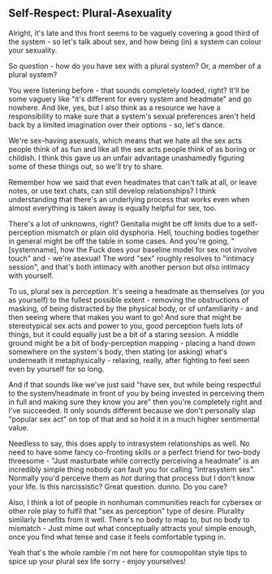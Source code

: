 ## Self-Respect: Plural-Asexuality

Alright, it's late and this front seems to be vaguely covering a good third of the system - so let's talk about sex, and how being (in) a system can colour your sexuality.

So question - how do you have sex with a plural system?
Or, a member of a plural system? 

You were listening before - that sounds completely loaded, right?
It'll be some vaguery like "it's different for every system and headmate" and go nowhere. And like, yes, but I also think as a resource we have a responsibility to make sure that a system's sexual preferences aren't held back by a limited imagination over their options - so, let's dance.

We're sex-having asexuals, which means that we hate all the sex acts people think of as fun and like all the sex acts people think of as boring or childish. 
I think this gave us an unfair advantage unashamedly figuring some of these things out, so we'll try to share.

Remember how we said that even headmates that can't talk at all, or leave notes, or use text chats, can still develop relationships?
I think understanding that there's an underlying process that works even when almost everything is taken away is equally helpful for sex, too.

There's a lot of unknowns, right?
Genitalia might be off limits due to a self-perception mismatch or plain old dysphoria.
Hell, touching bodies together in general might be off the table in some cases.
And you're going, "[systemname], how the Fuck does your baseline model for sex not involve touch" and - we're asexual!
The word "sex" roughly resolves to "intimacy session", and that's both intimacy with another person but *also* intimacy with yourself.

To us, plural sex is *perception*.
It's seeing a headmate as themselves (or you as yourself) to the fullest possible extent - removing the obstructions of masking, of being distracted by the physical body, or of unfamiliarity - and then seeing where that makes you want to go!
And sure that might be stereotypical sex acts and power to you, good perception fuels lots of things, but it could equally just be a bit of a staring session.
A middle ground might be a bit of body-perception mapping - placing a hand down somewhere on the system's body, then stating (or asking) what's underneath it metaphysically - relaxing, really, after fighting to feel seen even by yourself for so long. 

And if that sounds like we've just said "have sex, but while being respectful to the system/headmate in front of you by being invested in perceiving them in full and making sure they know you are" then you're completely right and I've succeeded. 
It only sounds different because we don't personally slap "popular sex act" on top of that and so hold it in a much higher sentimental value. 

Needless to say, this does apply to intrasystem relationships as well.
No need to have some fancy co-fronting skills or a perfect friend for two-body threesome - "Just masturbate while correctly perceiving a headmate" is an incredibly simple thing nobody can fault you for calling "intrasystem sex".
Normally you'd perceive them as *hot* during that process but I don't know your life. Is this narcissistic? Great question. dunno. Do you care? 

Also, I think a lot of people in nonhuman communities reach for cybersex or other role play to fulfil that "sex as perception" type of desire.
Plurality similarly benefits from it well. There's no body to map to, but no body to mismatch - Just mime out what conceptually attracts you! simple enough, once you find what tense and case it feels comfortable typing in.

Yeah that's the whole ramble i'm not here for cosmopolitan style tips to spice up your plural sex life sorry - enjoy yourselves! 
